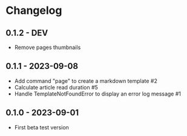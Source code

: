 # Changelog

## 0.1.2 - DEV

- Remove pages thumbnails

## 0.1.1 - 2023-09-08

- Add command "page" to create a markdown template #2
- Calculate article read duration #5
- Handle TemplateNotFoundError to display an error log message #1

## 0.1.0 - 2023-09-01

- First beta test version
